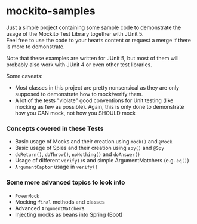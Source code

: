 # mockito-samples

Just a simple project containing some sample code to demonstrate the usage of the Mockito Test Library together with JUnit 5.  
Feel free to use the code to your hearts content or request a merge if there is more to demonstrate.

Note that these examples are written for JUnit 5, but most of them will probably also work with JUnit 4 or even other test libraries.

Some caveats:
* Most classes in this project are pretty nonsensical as they are only supposed to demonstrate how to mock/verify them.
* A lot of the tests "violate" good conventions for Unit testing (like mocking as few as possible). Again, this is only done to demonstrate how you CAN mock, not how you SHOULD mock

### Concepts covered in these Tests

* Basic usage of Mocks and their creation using `mock()` and `@Mock`
* Basic usage of Spies and their creation using `spy()` and `@Spy`
* `doReturn()`, `doThrow()`, `noNothing()` and `doAnswer()`
* Usage of different `verify()`s and simple ArgumentMatchers (e.g. `eq()`)
* `ArgumentCaptor` usage in `verify()`

### Some more advanced topics to look into

* `PowerMock`
* Mocking `final` methods and classes
* Advanced `ArgumentMatcher`s
* Injecting mocks as beans into Spring (Boot)